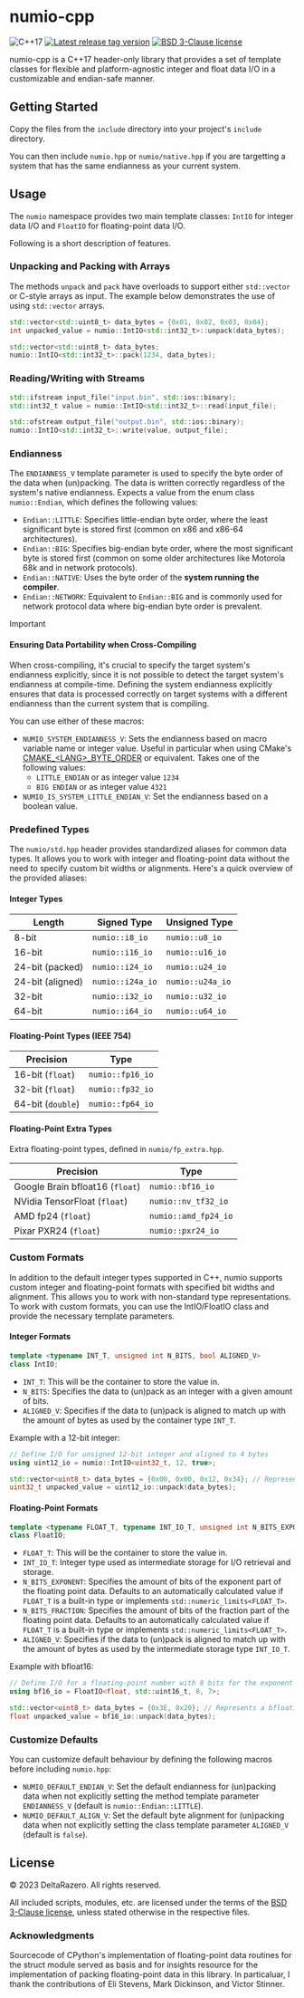 
# numio-cpp

<!-- BADGES -->
<div align="left">
    <!--
        C++ standard
    --->
    <img src="https://img.shields.io/badge/C++-17+-informational.svg?labelColor=363d45&logo=cplusplus&logoColor=white"
    alt="C++17"/>
    <!--
        Library tag version
    --->
    <a href="https://github.com/deltarazero/numio-cpp/tags">
        <img src="https://img.shields.io/github/v/tag/deltarazero/numio-cpp?labelColor=363d45&logo=github&logoColor=white"
        alt="Latest release tag version"/></a>
    <!--
        License
    --->
    <a href="https://choosealicense.com/licenses/bsd-3-clause/">
        <img src="https://img.shields.io/github/license/DeltaRazero/numio-cpp?labelColor=363d45&color=informational"
        alt="BSD 3-Clause license"/></a>
</div>

numio-cpp is a C++17 header-only library that provides a set of template classes for flexible and platform-agnostic integer and float data I/O in a customizable and endian-safe manner.


## Getting Started

Copy the files from the `include` directory into your project's `include` directory.

You can then include `numio.hpp` or `numio/native.hpp` if you are targetting a system that has the same endianness as your current system.


## Usage

The `numio` namespace provides two main template classes: `IntIO` for integer data I/O and `FloatIO` for floating-point data I/O.

Following is a short description of features.


### Unpacking and Packing with Arrays

The methods `unpack` and `pack` have overloads to support either `std::vector` or C-style arrays as input. The example below demonstrates the use of using `std::vector` arrays.

```cpp
std::vector<std::uint8_t> data_bytes = {0x01, 0x02, 0x03, 0x04};
int unpacked_value = numio::IntIO<std::int32_t>::unpack(data_bytes);

std::vector<std::uint8_t> data_bytes;
numio::IntIO<std::int32_t>::pack(1234, data_bytes);
```

### Reading/Writing with Streams

```cpp
std::ifstream input_file("input.bin", std::ios::binary);
std::int32_t value = numio::IntIO<std::int32_t>::read(input_file);

std::ofstream output_file("output.bin", std::ios::binary);
numio::IntIO<std::int32_t>::write(value, output_file);
```

### Endianness

The `ENDIANNESS_V` template parameter is used to specify the byte order of the data when (un)packing. The data is written correctly regardless of the system's native endianness. Expects a value from the enum class `numio::Endian`, which defines the following values:

* `Endian::LITTLE`: Specifies little-endian byte order, where the least significant byte is stored first (common on x86 and x86-64 architectures).
* `Endian::BIG`: Specifies big-endian byte order, where the most significant byte is stored first (common on some older architectures like Motorola 68k and in network protocols).
* `Endian::NATIVE`: Uses the byte order of the **system running the compiler**.
* `Endian::NETWORK`: Equivalent to `Endian::BIG` and is commonly used for network protocol data where big-endian byte order is prevalent.

> [!IMPORTANT]
> #### Ensuring Data Portability when Cross-Compiling
>
> When cross-compiling, it's crucial to specify the target system's endianness explicitly, since it is not possible to detect the target system's endianness at compile-time. Defining the system endianness explicitly ensures that data is processed correctly on target systems with a different endianness than the current system that is compiling.
>
> You can use either of these macros:
>
> * `NUMIO_SYSTEM_ENDIANNESS_V`: Sets the endianness based on macro variable name or integer value. Useful in particular when using CMake's [CMAKE\_\<LANG\>\_BYTE_ORDER](https://cmake.org/cmake/help/latest/variable/CMAKE_LANG_BYTE_ORDER.html) or equivalent. Takes one of the following values:
>   * `LITTLE_ENDIAN` or as integer value `1234`
>   * `BIG ENDIAN` or as integer value `4321`
> * `NUMIO_IS_SYSTEM_LITTLE_ENDIAN_V`: Set the endianness based on a boolean value.

### Predefined Types

The `numio/std.hpp` header provides standardized aliases for common data types. It allows you to work with integer and floating-point data without the need to specify custom bit widths or alignments. Here's a quick overview of the provided aliases:

#### Integer Types

| **Length**       | **Signed Type**  | **Unsigned Type**  |
|------------------|------------------|--------------------|
| 8-bit            | `numio::i8_io`   | `numio::u8_io`     |
| 16-bit           | `numio::i16_io`  | `numio::u16_io`    |
| 24-bit (packed)  | `numio::i24_io`  | `numio::u24_io`    |
| 24-bit (aligned) | `numio::i24a_io` | `numio::u24a_io`   |
| 32-bit           | `numio::i32_io`  | `numio::u32_io`    |
| 64-bit           | `numio::i64_io`  | `numio::u64_io`    |

#### Floating-Point Types (IEEE 754)

| **Precision**     | **Type**         |
|-------------------|------------------|
| 16-bit (`float`)  | `numio::fp16_io` |
| 32-bit (`float`)  | `numio::fp32_io` |
| 64-bit (`double`) | `numio::fp64_io` |

#### Floating-Point Extra Types

Extra floating-point types, defined in `numio/fp_extra.hpp`.

| **Precision**                   | **Type**             |
|---------------------------------|----------------------|
| Google Brain bfloat16 (`float`) | `numio::bf16_io`     |
| NVidia TensorFloat (`float`)    | `numio::nv_tf32_io`  |
| AMD fp24 (`float`)              | `numio::amd_fp24_io` |
| Pixar PXR24 (`float`)           | `numio::pxr24_io`    |

### Custom Formats

In addition to the default integer types supported in C++, numio supports custom integer and floating-point formats with specified bit widths and alignment. This allows you to work with non-standard type representations. To work with custom formats, you can use the IntIO/FloatIO class and provide the necessary template parameters.

#### Integer Formats

```cpp
template <typename INT_T, unsigned int N_BITS, bool ALIGNED_V>
class IntIO;
```
* `INT_T`: This will be the container to store the value in.
* `N_BITS`: Specifies the data to (un)pack as an integer with a given amount of bits.
* `ALIGNED_V`: Specifies if the data to (un)pack is aligned to match up with the amount of bytes as used by the container type `INT_T`.

Example with a 12-bit integer:

```cpp
// Define I/O for unsigned 12-bit integer and aligned to 4 bytes
using uint12_io = numio::IntIO<uint32_t, 12, true>;

std::vector<uint8_t> data_bytes = {0x00, 0x00, 0x12, 0x34}; // Represents a 12-bit integer value
uint32_t unpacked_value = uint12_io::unpack(data_bytes);
```

#### Floating-Point Formats

```cpp
template <typename FLOAT_T, typename INT_IO_T, unsigned int N_BITS_EXPONENT, unsigned int N_BITS_FRACTION, bool ALIGNED_V>
class FloatIO;
```
* `FLOAT_T`: This will be the container to store the value in.
* `INT_IO_T`: Integer type used as intermediate storage for I/O retrieval and storage.
* `N_BITS_EXPONENT`: Specifies the amount of bits of the exponent part of the floating point data. Defaults to an automatically calculated value if `FLOAT_T` is a built-in type or implements `std::numeric_limits<FLOAT_T>`.
* `N_BITS_FRACTION`: Specifies the amount of bits of the fraction part of the floating point data. Defaults to an automatically calculated value if `FLOAT_T` is a built-in type or implements `std::numeric_limits<FLOAT_T>`.
* `ALIGNED_V`: Specifies if the data to (un)pack is aligned to match up with the amount of bytes as used by the intermediate storage type `INT_IO_T`.

Example with bfloat16:

```cpp
// Define I/O for a floating-point number with 8 bits for the exponent part and 7 bits for the fraction. Retrieved and stored in a 16-bit integer
using bf16_io = FloatIO<float, std::uint16_t, 8, 7>;

std::vector<uint8_t> data_bytes = {0x3E, 0x20}; // Represents a bfloat16 value
float unpacked_value = bf16_io::unpack(data_bytes);
```

### Customize Defaults

You can customize default behaviour by defining the following macros before including `numio.hpp`:

* `NUMIO_DEFAULT_ENDIAN_V`: Set the default endianness for (un)packing data when not explicitly setting the method template parameter `ENDIANNESS_V` (default is `numio::Endian::LITTLE`).
* `NUMIO_DEFAULT_ALIGN_V`: Set the default byte alignment for (un)packing data when not explicitly setting the class template parameter `ALIGNED_V` (default is `false`).


## License

© 2023 DeltaRazero. All rights reserved.

All included scripts, modules, etc. are licensed under the terms of the  [BSD 3-Clause license](https://github.com/deltarazero/numio-cpp/LICENSE), unless stated otherwise in the respective files.

### Acknowledgments

Sourcecode of CPython's implementation of floating-point data routines for the struct module served as basis and for insights resource for the implementation of packing floating-point data in this library. In particaluar, I thank the contributions of Eli Stevens, Mark Dickinson, and Victor Stinner.
